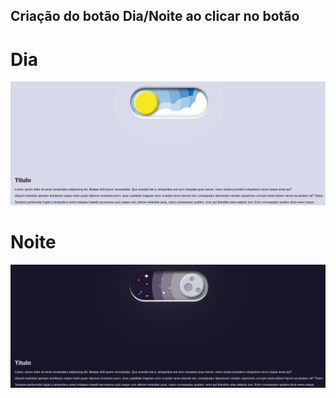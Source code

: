 ## Criação do botão Dia/Noite ao clicar no botão
# Dia
![Dia](./img/dia.png)
# Noite
![Noite](./img/noite.png)
